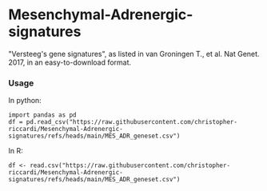 # Mesenchymal-Adrenergic-signatures
"Versteeg's gene signatures", as listed in van Groningen T., et al. Nat Genet. 2017, in an easy-to-download format.

### Usage 

In python:  
```{python}
import pandas as pd
df = pd.read_csv("https://raw.githubusercontent.com/christopher-riccardi/Mesenchymal-Adrenergic-signatures/refs/heads/main/MES_ADR_geneset.csv")
```


In R: 
```{r}
df <- read.csv("https://raw.githubusercontent.com/christopher-riccardi/Mesenchymal-Adrenergic-signatures/refs/heads/main/MES_ADR_geneset.csv")
```

